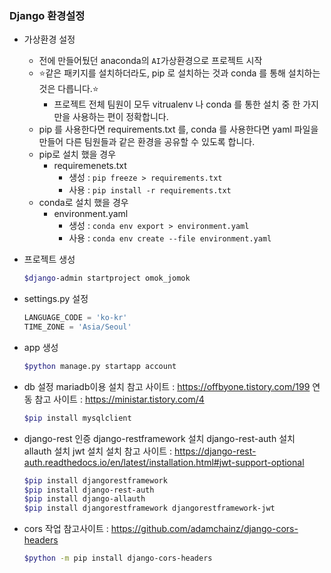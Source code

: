 ### Django 환경설정

* 가상환경 설정

  * 전에 만들어뒀던 anaconda의 `AI`가상환경으로 프로젝트 시작
  * ⭐같은 패키지를 설치하더라도, pip 로 설치하는 것과 conda 를 통해 설치하는 것은 다릅니다.⭐
    - 프로젝트 전체 팀원이 모두 vitrualenv 나 conda 를 통한 설치 중 한 가지만을 사용하는 편이 정확합니다.
  - pip 를 사용한다면 requirements.txt 를, conda 를 사용한다면 yaml 파일을 만들어 다른 팀원들과 같은 환경을 공유할 수 있도록 합니다.
  * pip로 설치 했을 경우
    * requiremenets.txt
      * 생성 : `pip freeze > requirements.txt`
      * 사용 : `pip install -r requirements.txt`
  * conda로 설치 했을 경우
    * environment.yaml
      * 생성 : `conda env export > environment.yaml`
      * 사용 : `conda env create --file environment.yaml`
  
* 프로젝트 생성

  ```bash
  $django-admin startproject omok_jomok
  ```

* settings.py 설정

  ```python
  LANGUAGE_CODE = 'ko-kr'
  TIME_ZONE = 'Asia/Seoul'
  ```

* app 생성

  ```bash
  $python manage.py startapp account
  ```

* db 설정
  mariadb이용
  설치 참고 사이트 : https://offbyone.tistory.com/199
  연동 참고 사이트 : https://ministar.tistory.com/4

   ```bash
  $pip install mysqlclient
  ``` 

* django-rest 인증
  django-restframework 설치
  django-rest-auth 설치
  allauth 설치
  jwt 설치
  설치 참고 사이트 : https://django-rest-auth.readthedocs.io/en/latest/installation.html#jwt-support-optional

  ```bash
  $pip install djangorestframework
  $pip install django-rest-auth
  $pip install django-allauth
  $pip install djangorestframework djangorestframework-jwt
  ```
* cors 작업
  참고사이트 : https://github.com/adamchainz/django-cors-headers

  ```bash
  $python -m pip install django-cors-headers
  ```